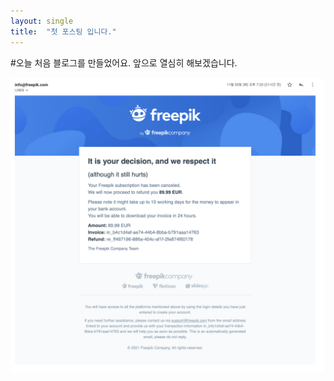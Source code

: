 ```yaml
---
layout: single
title:  "첫 포스팅 입니다."
---
```



#오늘 처음 블로그를 만들었어요.
앞으로 열심히 해보겠습니다.




![image upload test](../images/2021-12-06-first/111.png)
